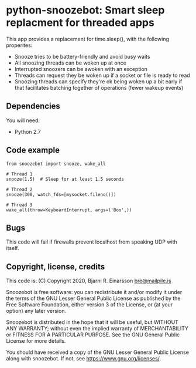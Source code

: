 # python-snoozebot: Smart sleep replacment for threaded apps

This app provides a replacement for time.sleep(), with the following properites:

   - Snooze tries to be battery-friendly and avoid busy waits
   - All snoozing threads can be woken up at once
   - Interrupted snoozers can be awoken with an exception
   - Threads can request they be woken up if a socket or file is ready to read
   - Snoozing threads can specify they're ok being woken up a bit early if that
     facilitates batching together of operations (fewer wakeup events)

## Dependencies

You will need:

   * Python 2.7


## Code example

    from snoozebot import snooze, wake_all

    # Thread 1
    snooze(1.5)  # Sleep for at least 1.5 seconds

    # Thread 2
    snooze(300, watch_fds=[mysocket.fileno()])

    # Thread 3
    wake_all(throw=KeyboardInterrupt, args=('Boo',))


## Bugs

This code will fail if firewalls prevent localhost from speaking UDP with
itself.


## Copyright, license, credits

This code is: (C) Copyright 2020, Bjarni R. Einarsson <bre@mailpile.is>

Snoozebot is free software: you can redistribute it and/or modify
it under the terms of the GNU Lesser General Public License as
published by the Free Software Foundation, either version 3 of
the License, or (at your option) any later version.

Snoozebot is distributed in the hope that it will be useful,
but WITHOUT ANY WARRANTY; without even the implied warranty of
MERCHANTABILITY or FITNESS FOR A PARTICULAR PURPOSE.  See the
GNU General Public License for more details.

You should have received a copy of the GNU Lesser General Public
License along with snoozebot. If not, see <https://www.gnu.org/licenses/>.
